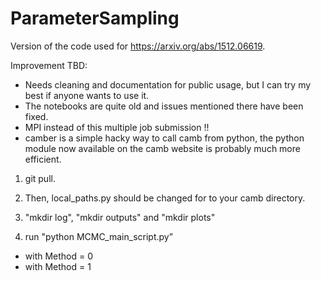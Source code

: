# ParameterSampling
Version of the code used for https://arxiv.org/abs/1512.06619. 

Improvement TBD: 
- Needs cleaning and documentation for public usage, but I can try my best if anyone wants to use it. 
- The notebooks are quite old and issues mentioned there have been fixed.
- MPI instead of this multiple job submission !!
- camber is a simple hacky way to call camb from python, the python module now available on the camb website is probably much more efficient. 



1) git pull.

2) Then, local_paths.py should be changed for to your camb directory.

3) "mkdir log", "mkdir outputs" and "mkdir plots"

4) run "python MCMC_main_script.py”
- with Method = 0
- with Method = 1

